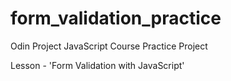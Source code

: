 # form_validation_practice
Odin Project JavaScript Course Practice Project

Lesson - 'Form Validation with JavaScript'
